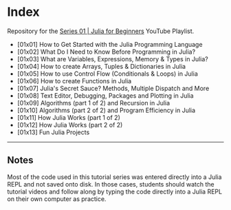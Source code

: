 # Index

Repository for the [Series 01 | Julia for Beginners](https://www.youtube.com/watch?v=0oChN11wf_4&list=PLhQ2JMBcfAsi_3g2AFJ6B84d8c5jw5kXp) YouTube Playlist.

* [01x01] How to Get Started with the Julia Programming Language
* [01x02] What Do I Need to Know Before Programming in Julia?
* [01x03] What are Variables, Expressions, Memory & Types in Julia?
* [01x04] How to create Arrays, Tuples & Dictionaries in Julia
* [01x05] How to use Control Flow (Conditionals & Loops) in Julia
* [01x06] How to create Functions in Julia
* [01x07] Julia's Secret Sauce? Methods, Multiple Dispatch and More
* [01x08] Text Editor, Debugging, Packages and Plotting in Julia
* [01x09] Algorithms (part 1 of 2) and Recursion in Julia
* [01x10] Algorithms (part 2 of 2) and Program Efficiency in Julia
* [01x11] How Julia Works (part 1 of 2)
* [01x12] How Julia Works (part 2 of 2)
* [01x13] Fun Julia Projects

---

## Notes

Most of the code used in this tutorial series was entered directly into a Julia REPL and not saved onto disk. In those cases, students should watch the tutorial videos and follow along by typing the code directly into a Julia REPL on their own computer as practice.